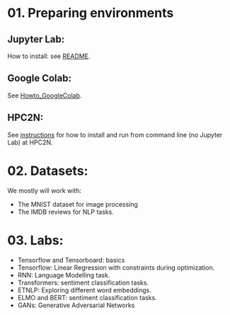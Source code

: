 # 01. Preparing environments
## Jupyter Lab:
How to install: see [README](guides/README.md).

## Google Colab: 
See [Howto_GoogleColab](guides/Howto_GoogleColab.md).

## HPC2N: 
See [instructions](guides/Install-HPC2N.md) for how to install and run from command line (no Jupyter Lab) at HPC2N.

# 02. Datasets:
We mostly will work with:
- The MNIST dataset for image processing 
- The IMDB reviews for NLP tasks.

# 03. Labs:
- Tensorflow and Tensorboard: basics
- Tensorflow: Linear Regression with constraints during optimization.
- RNN: Language Modelling task.
- Transformers: sentiment classification tasks.
- ETNLP: Exploring different word embeddings.
- ELMO and BERT: sentiment classification tasks.
- GANs: Generative Adversarial Networks
